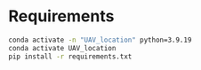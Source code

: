# Requirements

```bash
conda activate -n "UAV_location" python=3.9.19
conda activate UAV_location
pip install -r requirements.txt
```

